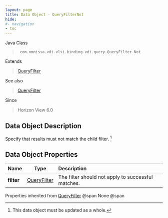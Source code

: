 ```yaml
---
layout: page
title: Data Object - QueryFilterNot
hide:
#- navigation
- toc
---
```






Java Class
> ` com.omnissa.vdi.vlsi.binding.vdi.query.QueryFilter.Not`

Extends
> [QueryFilter](vdi.query.QueryFilter.Filter.md)

See also
> [QueryFilter](vdi.query.QueryFilter.Filter.md)

Since
> Horizon View 6.0


## Data Object Description

Specify that results must not match the child filter.
 [^167]



## Data Object Properties

 Name | Type | Description
:---|:---:|:---
**filter**| [QueryFilter](vdi.query.QueryFilter.Filter.md)|  The filter should not apply to successful matches.
Properties inherited from [QueryFilter](vdi.query.QueryFilter.Filter.md) @span
None @span


 


[^167]: This data object must be updated as a whole.
